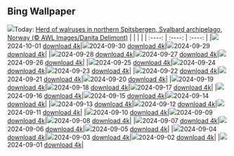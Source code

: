 ## Bing Wallpaper
![](./wallpaper/2024-10-01.jpg)Today: [Herd of walruses in northern Spitsbergen, Svalbard archipelago, Norway (© AWL Images/Danita Delimont)](./wallpaper/2024-10-01.jpg)
|      |      |      |
| :----: | :----: | :----: |
|![](./wallpaper/2024-10-01_sm.jpg)2024-10-01 [download 4k](./wallpaper/2024-10-01.jpg)|![](./wallpaper/2024-09-30_sm.jpg)2024-09-30 [download 4k](./wallpaper/2024-09-30.jpg)|![](./wallpaper/2024-09-29_sm.jpg)2024-09-29 [download 4k](./wallpaper/2024-09-29.jpg)|
|![](./wallpaper/2024-09-28_sm.jpg)2024-09-28 [download 4k](./wallpaper/2024-09-28.jpg)|![](./wallpaper/2024-09-27_sm.jpg)2024-09-27 [download 4k](./wallpaper/2024-09-27.jpg)|![](./wallpaper/2024-09-26_sm.jpg)2024-09-26 [download 4k](./wallpaper/2024-09-26.jpg)|
|![](./wallpaper/2024-09-25_sm.jpg)2024-09-25 [download 4k](./wallpaper/2024-09-25.jpg)|![](./wallpaper/2024-09-24_sm.jpg)2024-09-24 [download 4k](./wallpaper/2024-09-24.jpg)|![](./wallpaper/2024-09-23_sm.jpg)2024-09-23 [download 4k](./wallpaper/2024-09-23.jpg)|
|![](./wallpaper/2024-09-22_sm.jpg)2024-09-22 [download 4k](./wallpaper/2024-09-22.jpg)|![](./wallpaper/2024-09-21_sm.jpg)2024-09-21 [download 4k](./wallpaper/2024-09-21.jpg)|![](./wallpaper/2024-09-20_sm.jpg)2024-09-20 [download 4k](./wallpaper/2024-09-20.jpg)|
|![](./wallpaper/2024-09-19_sm.jpg)2024-09-19 [download 4k](./wallpaper/2024-09-19.jpg)|![](./wallpaper/2024-09-18_sm.jpg)2024-09-18 [download 4k](./wallpaper/2024-09-18.jpg)|![](./wallpaper/2024-09-17_sm.jpg)2024-09-17 [download 4k](./wallpaper/2024-09-17.jpg)|
|![](./wallpaper/2024-09-16_sm.jpg)2024-09-16 [download 4k](./wallpaper/2024-09-16.jpg)|![](./wallpaper/2024-09-15_sm.jpg)2024-09-15 [download 4k](./wallpaper/2024-09-15.jpg)|![](./wallpaper/2024-09-14_sm.jpg)2024-09-14 [download 4k](./wallpaper/2024-09-14.jpg)|
|![](./wallpaper/2024-09-13_sm.jpg)2024-09-13 [download 4k](./wallpaper/2024-09-13.jpg)|![](./wallpaper/2024-09-12_sm.jpg)2024-09-12 [download 4k](./wallpaper/2024-09-12.jpg)|![](./wallpaper/2024-09-11_sm.jpg)2024-09-11 [download 4k](./wallpaper/2024-09-11.jpg)|
|![](./wallpaper/2024-09-10_sm.jpg)2024-09-10 [download 4k](./wallpaper/2024-09-10.jpg)|![](./wallpaper/2024-09-09_sm.jpg)2024-09-09 [download 4k](./wallpaper/2024-09-09.jpg)|![](./wallpaper/2024-09-08_sm.jpg)2024-09-08 [download 4k](./wallpaper/2024-09-08.jpg)|
|![](./wallpaper/2024-09-07_sm.jpg)2024-09-07 [download 4k](./wallpaper/2024-09-07.jpg)|![](./wallpaper/2024-09-06_sm.jpg)2024-09-06 [download 4k](./wallpaper/2024-09-06.jpg)|![](./wallpaper/2024-09-05_sm.jpg)2024-09-05 [download 4k](./wallpaper/2024-09-05.jpg)|
|![](./wallpaper/2024-09-04_sm.jpg)2024-09-04 [download 4k](./wallpaper/2024-09-04.jpg)|![](./wallpaper/2024-09-03_sm.jpg)2024-09-03 [download 4k](./wallpaper/2024-09-03.jpg)|![](./wallpaper/2024-09-02_sm.jpg)2024-09-02 [download 4k](./wallpaper/2024-09-02.jpg)|
|![](./wallpaper/2024-09-01_sm.jpg)2024-09-01 [download 4k](./wallpaper/2024-09-01.jpg)|